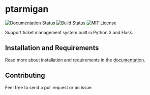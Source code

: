 # ptarmigan
[![Documentation Status][documentation-badge]](https://ptarmigan.readthedocs.io/en/latest/?badge=latest)
[![Build Status][travis-badge]](https://travis-ci.org/VilhelmPrytz/ptarmigan)
[![MIT License][license-badge]](LICENSE)

Support ticket management system built in Python 3 and Flask.

## Installation and Requirements

Read more about installation and requirements in the [documentation](https://ptarmigan.readthedocs.io/).

## Contributing

Feel free to send a pull request or an issue.

[documentation-badge]: https://readthedocs.org/projects/ptarmigan/badge/?version=latest
[travis-badge]: https://travis-ci.org/VilhelmPrytz/ptarmigan.svg?branch=master
[license-badge]: https://img.shields.io/badge/license-MIT-green